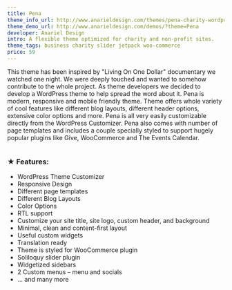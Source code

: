 ```yaml
---
title: Pena
theme_info_url: http://www.anarieldesign.com/themes/pena-charity-wordpress-theme/
theme_demo_url: http://www.anarieldesign.com/demos/?theme=Pena
developer: Anariel Design
intro: A flexible theme optimized for charity and non-profit sites.
theme_tags: business charity slider jetpack woo-commerce
price: 59
---
```

<p>This theme has been inspired by "Living On One Dollar" documentary we watched one night. We were deeply touched and wanted to somehow contribute to the whole project. As theme developers we decided to develop a WordPress theme to help spread the word about it. Pena is modern, responsive and mobile friendly theme. Theme offers whole variety of cool features like different blog layouts, different header options, extensive color options and more. Pena is all very easily customizable directly from the WordPress Customizer. Pena also comes with number of page templates and includes a couple specially styled to support hugely popular plugins like Give, WooCommerce and The Events Calendar.</p>

<img src="http://www.anarieldesign.com/themedemos/marketimages/penademo.jpg" alt="">

<h3>★ Features:</h3>
<ul>
<li>WordPress Theme Customizer</li>
<li>Responsive Design</li>
<li>Different page templates</li>
<li>Different Blog Layouts</li>
<li>Color Options</li>
<li>RTL support</li>
<li>Customize your site title, site logo, custom header, and background</li>
<li>Minimal, clean and content-first layout</li>
<li>Useful custom widgets</li>
<li>Translation ready</li>
<li>Theme is styled for WooCommerce plugin</li>
<li>Soliloquy slider plugin</li>
<li>Widgetized sidebars</li>
<li>2 Custom menus – menu and socials</li>
<li>... and many more</li>
</ul>